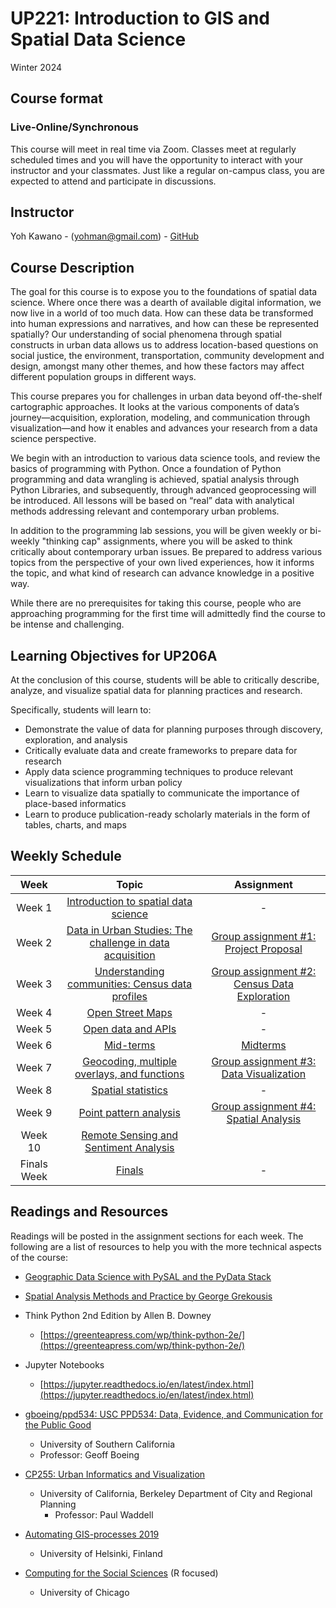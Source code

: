 # UP221: Introduction to GIS and Spatial Data Science

Winter 2024

## Course format

### **Live-Online/Synchronous**

This course will meet in real time via Zoom. Classes meet at regularly scheduled times and you will have the opportunity to interact with your instructor and your classmates. Just like a regular on-campus class, you are expected to attend and participate in discussions.

## Instructor

Yoh Kawano - (<yohman@gmail.com>) - [GitHub](https://github.com/yohman)

## Course Description

The goal for this course is to expose you to the foundations of spatial data science. Where once there was a dearth of available digital information, we now live in a world of too much data. How can these data be transformed into human expressions and narratives, and how can these be represented spatially? Our understanding of social phenomena through spatial constructs in urban data allows us to address location-based questions on social justice, the environment, transportation, community development and design, amongst many other themes, and how these factors may affect different population groups in different ways.

This course prepares you for challenges in urban data beyond off-the-shelf cartographic approaches. It looks at the various components of data’s journey—acquisition, exploration, modeling, and communication through visualization—and how it enables and advances your research from a data science perspective.

We begin with an introduction to various data science tools, and review the basics of programming with Python. Once a foundation of Python programming and data wrangling is achieved, spatial analysis through Python Libraries, and subsequently, through advanced geoprocessing will be introduced. All lessons will be based on “real” data with analytical methods addressing relevant and contemporary urban problems.

In addition to the programming lab sessions, you will be given weekly or bi-weekly "thinking cap" assignments, where you will be asked to think critically about contemporary urban issues. Be prepared to address various topics from the perspective of your own lived experiences, how it informs the topic, and what kind of research can advance knowledge in a positive way.

While there are no prerequisites for taking this course, people who are approaching programming for the first time will admittedly find the course to be intense and challenging.

## Learning Objectives for UP206A

At the conclusion of this course, students will be able to critically describe, analyze, and visualize spatial data for planning practices and research.

Specifically, students will learn to:

- Demonstrate the value of data for planning purposes through discovery, exploration, and analysis
- Critically evaluate data and create frameworks to prepare data for research
- Apply data science programming techniques to produce relevant visualizations that inform urban policy
- Learn to visualize data spatially to communicate the importance of place-based informatics
- Learn to produce publication-ready scholarly materials in the form of tables, charts, and maps

## Weekly Schedule

Week | Topic | Assignment
:---: | :---: | :---:
Week 1 | [Introduction to spatial data science](#) | - |
Week 2 | [Data in Urban Studies: The challenge in data acquisition](#) | [Group assignment #1: Project Proposal](https://github.com/Yousefess/24W-UP221/blob/main/Group%20Assignments/GroupAssignment1.md)
Week 3 | [Understanding communities: Census data profiles](#) | [Group assignment #2: Census Data Exploration](https://github.com/Yousefess/24W-UP221/blob/main/Group%20Assignments/GroupAssignment2.md)
Week 4 | [Open Street Maps](#) | - |
Week 5 | [Open data and APIs](#) | - |
Week 6 | [Mid-terms](#) | [Midterms](https://github.com/Yousefess/24W-UP221/tree/main/Midterm%20and%20Finals)
Week 7 | [Geocoding, multiple overlays, and functions](#) | [Group assignment #3: Data Visualization](https://github.com/Yousefess/24W-UP221/blob/main/Group%20Assignments/GroupAssignment3.md)
Week 8 | [Spatial statistics](#) | - |
Week 9 | [Point pattern analysis](#) | [Group assignment #4: Spatial Analysis](https://github.com/Yousefess/24W-UP221/blob/main/Group%20Assignments/GroupAssignment4.md)
Week 10 |[Remote Sensing and Sentiment Analysis](#)
Finals Week | [Finals](https://github.com/Yousefess/24W-UP221/tree/main/Midterm%20and%20Finals) | - |

## Readings and Resources

Readings will be posted in the assignment sections for each week. The following are a list of resources to help you with the more technical aspects of the course:

- [Geographic Data Science with PySAL and the PyData Stack](https://geographicdata.science/book/intro.html)
- [Spatial Analysis Methods and Practice by George Grekousis](https://www.cambridge.org/core/books/spatial-analysis-methods-and-practice/4C135005A621335D06CC63EFF17E3913)
- Think Python 2nd Edition by Allen B. Downey
  - [https://greenteapress.com/wp/think-python-2e/](https://greenteapress.com/wp/think-python-2e/)

- Jupyter Notebooks
  - [https://jupyter.readthedocs.io/en/latest/index.html](https://jupyter.readthedocs.io/en/latest/index.html)

- [gboeing/ppd534: USC PPD534: Data, Evidence, and Communication for the Public Good](https://github.com/gboeing/ppd534)
  - University of Southern California
  - Professor: Geoff Boeing

- [CP255: Urban Informatics and Visualization](https://github.com/waddell/CP255)
  - University of California, Berkeley Department of City and Regional Planning
    - Professor: Paul Waddell

- [Automating GIS-processes 2019](https://automating-gis-processes.github.io/site/)
  - University of Helsinki, Finland
- [Computing for the Social Sciences](https://cfss.uchicago.edu/notes/) (R focused)
  - University of Chicago
